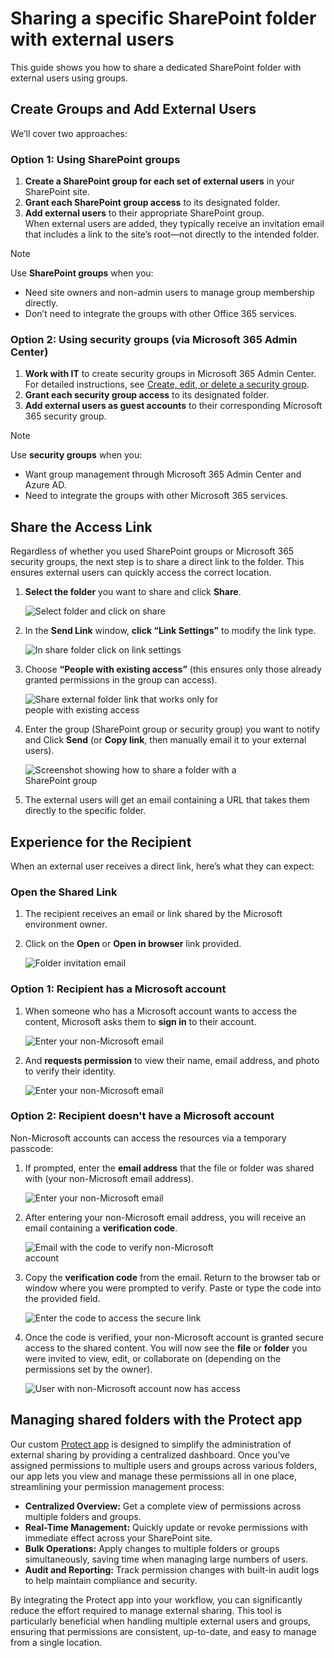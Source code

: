 # Sharing a specific SharePoint folder with external users

This guide shows you how to share a dedicated SharePoint folder with external users using groups.

## Create Groups and Add External Users
We’ll cover two approaches:
  
### Option 1: Using SharePoint groups

1. **Create a SharePoint group for each set of external users** in your SharePoint site.
2. **Grant each SharePoint group access** to its designated folder.
3. **Add external users** to their appropriate SharePoint group.  
When external users are added, they typically receive an invitation email that includes a link to the site’s root—not directly to the intended folder.
> [!NOTE]
> Use **SharePoint groups** when you:
> - Need site owners and non-admin users to manage group membership directly.
> - Don’t need to integrate the groups with other Office 365 services.

### Option 2: Using security groups (via Microsoft 365 Admin Center)

1. **Work with IT** to create security groups in Microsoft 365 Admin Center.  
   For detailed instructions, see [Create, edit, or delete a security group](https://learn.microsoft.com/en-us/microsoft-365/admin/email/create-edit-or-delete-a-security-group).
2. **Grant each security group access** to its designated folder.
3. **Add external users as guest accounts** to their corresponding Microsoft 365 security group.
> [!NOTE]
> Use **security groups** when you:
> - Want group management through Microsoft 365 Admin Center and Azure AD.
> - Need to integrate the groups with other Microsoft 365 services.

## Share the Access Link

Regardless of whether you used SharePoint groups or Microsoft 365 security groups, the next step is to share a direct link to the folder. This ensures external users can quickly access the correct location.

1. **Select the folder** you want to share and click **Share**.
   
   <img src="/_media/select-folder-and-click-on-share.png" alt="Select folder and click on share" style="max-width:350px;" />

2. In the **Send Link** window, **click “Link Settings”** to modify the link type.
   
   <img src="/_media/in-share-folder-click-on-link-settings.png" alt="In share folder click on link settings" style="max-width:350px;" />

3. Choose **“People with existing access”** (this ensures only those already granted permissions in the group can access).
   
   <img src="/_media/share-external-folder-only-people-with-existing-access.png" alt="Share external folder link that works only for people with existing access" style="max-width:350px;" />

4. Enter the group (SharePoint group or security group) you want to notify and Click **Send** (or **Copy link**, then manually email it to your external users).
   
   <img src="/_media/share-external-folder-with-sharepoint-group.png" alt="Screenshot showing how to share a folder with a SharePoint group" style="max-width:350px;" />

5. The external users will get an email containing a URL that takes them directly to the specific folder.

## Experience for the Recipient
When an external user receives a direct link, here’s what they can expect:

### Open the Shared Link

1. The recipient receives an email or link shared by the Microsoft environment owner.
2. Click on the **Open** or **Open in browser** link provided.
   
   <img src="/_media/invited-you-to-view-a-folder-email.png" alt="Folder invitation email" style="max-width:350px;" />

### Option 1: Recipient has a Microsoft account
1. When someone who has a Microsoft account wants to access the content, Microsoft asks them to **sign in** to their account.
   
   <img src="/_media/sign-in-filed-for-microsoft-organisation-accounts.png" alt="Enter your non-Microsoft email" style="max-width:350px;" />
2. And **requests permission** to view their name, email address, and photo to verify their identity.
   
   <img src="/_media/microsoft-requests-permission-fir-sign-in.png" alt="Enter your non-Microsoft email" style="max-width:350px;" />

### Option 2: Recipient doesn't have a Microsoft account
Non-Microsoft accounts can access the resources via a temporary passcode:

1. If prompted, enter the **email address** that the file or folder was shared with (your non-Microsoft email address).
   
   <img src="/_media/to-open-the-shared-link-enter-your-non-microsoft-account-email.png" alt="Enter your non-Microsoft email" style="max-width:350px;" />

2. After entering your non-Microsoft email address, you will receive an email containing a **verification code**.
   
   <img src="/_media/email-with-code-to-verify-your-non-microsoft-account-to-access-shared-folder.png" alt="Email with the code to verify non-Microsoft account" style="max-width:350px;" />

3. Copy the **verification code** from the email. Return to the browser tab or window where you were prompted to verify. Paste or type the code into the provided field.
   
   <img src="/_media/to-open-secure-link-enter-code-from-non-microsoft-account-email.png" alt="Enter the code to access the secure link" style="max-width:350px;" />

1. Once the code is verified, your non-Microsoft account is granted secure access to the shared content. You will now see the **file** or **folder** you were invited to view, edit, or collaborate on (depending on the permissions set by the owner).
   
   <img src="/_media/user-with-non-microsoft-account-will-be-granted-access-to-the-shared-file-or-folder.png" alt="User with non-Microsoft account now has access" style="max-width:350px;" />

## Managing shared folders with the Protect app

Our custom [Protect app](share-features.html) is designed to simplify the administration of external sharing by providing a centralized dashboard. Once you’ve assigned permissions to multiple users and groups across various folders, our app lets you view and manage these permissions all in one place, streamlining your permission management process:

- **Centralized Overview:** Get a complete view of permissions across multiple folders and groups.
- **Real-Time Management:** Quickly update or revoke permissions with immediate effect across your SharePoint site.
- **Bulk Operations:** Apply changes to multiple folders or groups simultaneously, saving time when managing large numbers of users.
- **Audit and Reporting:** Track permission changes with built-in audit logs to help maintain compliance and security.

By integrating the Protect app into your workflow, you can significantly reduce the effort required to manage external sharing. This tool is particularly beneficial when handling multiple external users and groups, ensuring that permissions are consistent, up-to-date, and easy to manage from a single location.